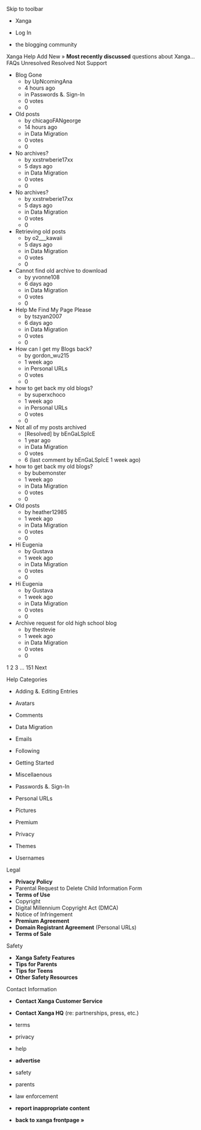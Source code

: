 Skip to toolbar

*   Xanga

*   Log In

*   the blogging community

Xanga Help Add New » **Most recently discussed** questions about Xanga… FAQs Unresolved Resolved Not Support

*   Blog Gone
    *   by UpNcomingAna
    *   4 hours ago
    *   in Passwords &. Sign-In
    *   0 votes
    *   0
*   Old posts
    *   by chicagoFANgeorge
    *   14 hours ago
    *   in Data Migration
    *   0 votes
    *   0
*   No archives?
    *   by xxstrwberie17xx
    *   5 days ago
    *   in Data Migration
    *   0 votes
    *   0
*   No archives?
    *   by xxstrwberie17xx
    *   5 days ago
    *   in Data Migration
    *   0 votes
    *   0
*   Retrieving old posts
    *   by o2\_\_\_kawaii
    *   5 days ago
    *   in Data Migration
    *   0 votes
    *   0
*   Cannot find old archive to download
    *   by yvonne108
    *   6 days ago
    *   in Data Migration
    *   0 votes
    *   0
*   Help Me Find My Page Please
    *   by tszyan2007
    *   6 days ago
    *   in Data Migration
    *   0 votes
    *   0
*   How can I get my Blogs back?
    *   by gordon\_wu215
    *   1 week ago
    *   in Personal URLs
    *   0 votes
    *   0
*   how to get back my old blogs?
    *   by superxchoco
    *   1 week ago
    *   in Personal URLs
    *   0 votes
    *   0
*   Not all of my posts archived
    *   \[Resolved\] by bEnGaLSpIcE
    *   1 year ago
    *   in Data Migration
    *   0 votes
    *   6 (last comment by bEnGaLSpIcE 1 week ago)
*   how to get back my old blogs?
    *   by bubemonster
    *   1 week ago
    *   in Data Migration
    *   0 votes
    *   0
*   Old posts
    *   by heather12985
    *   1 week ago
    *   in Data Migration
    *   0 votes
    *   0
*   Hi Eugenia
    *   by Gustava
    *   1 week ago
    *   in Data Migration
    *   0 votes
    *   0
*   Hi Eugenia
    *   by Gustava
    *   1 week ago
    *   in Data Migration
    *   0 votes
    *   0
*   Archive request for old high school blog
    *   by thestevie
    *   1 week ago
    *   in Data Migration
    *   0 votes
    *   0

1 2 3 ... 151 Next

Help Categories

*   Adding &. Editing Entries
*   Avatars
*   Comments
*   Data Migration
*   Emails
*   Following
*   Getting Started
*   Miscellaenous

*   Passwords &. Sign-In
*   Personal URLs
*   Pictures
*   Premium
*   Privacy
*   Themes
*   Usernames

Legal

*   **Privacy Policy**
*   Parental Request to Delete Child Information Form
*   **Terms of Use**
*   Copyright
*   Digital Millennium Copyright Act (DMCA)
*   Notice of Infringement
*   **Premium Agreement**
*   **Domain Registrant Agreement** (Personal URLs)
*   **Terms of Sale**

Safety

*   **Xanga Safety Features**
*   **Tips for Parents**
*   **Tips for Teens**
*   **Other Safety Resources**

Contact Information

*   **Contact Xanga Customer Service**
*   **Contact Xanga HQ** (re: partnerships, press, etc.)

*   terms
*   privacy
*   help
*   **advertise**

*   safety
*   parents
*   law enforcement
*   **report inappropriate content**

*   **back to xanga frontpage »**